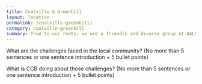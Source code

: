 ```yaml
---
title: Coalville & Greenhill
layout: location
permalink: /coalville-greenhill/
category: coalville-greenhill
summary: True to our roots, we are a friendly and diverse group at AALGS.
---
```


What are the challenges faced in the local community? (No more than 5 sentences or one sentence introduction + 5 bullet points)

What is CCB doing about those challenges? (No more than 5 sentences or one sentence introduction + 5 bullet points)